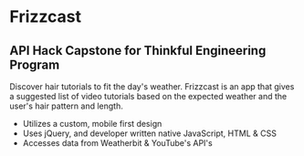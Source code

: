# Frizzcast

## API Hack Capstone for Thinkful Engineering Program

Discover hair tutorials to fit the day's weather. Frizzcast is an app that gives a suggested list of video tutorials based on the expected weather and the user's hair pattern and length.

- Utilizes a custom, mobile first design
- Uses jQuery, and developer written native JavaScript, HTML & CSS
- Accesses data from Weatherbit & YouTube's API's
